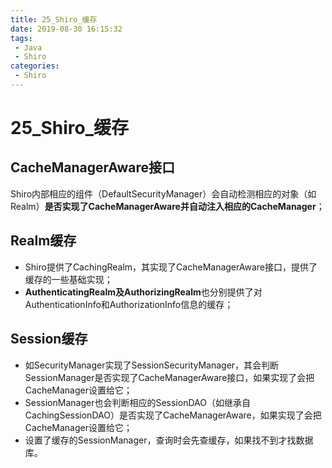 ```yaml
---
title: 25_Shiro_缓存
date: 2019-08-30 16:15:32
tags: 
 - Java
 - Shiro
categories:
 - Shiro
---
```


# 25_Shiro_缓存

## CacheManagerAware接口

Shiro内部相应的组件（DefaultSecurityManager）会自动检测相应的对象（如Realm）**是否实现了CacheManagerAware并自动注入相应的CacheManager**；



## Realm缓存

- Shiro提供了CachingRealm，其实现了CacheManagerAware接口，提供了缓存的一些基础实现；
- **AuthenticatingRealm及AuthorizingRealm**也分别提供了对AuthenticationInfo和AuthorizationInfo信息的缓存；



## Session缓存

- 如SecurityManager实现了SessionSecurityManager，其会判断SessionManager是否实现了CacheManagerAware接口，如果实现了会把CacheManager设置给它；
- SessionManager也会判断相应的SessionDAO（如继承自CachingSessionDAO）是否实现了CacheManagerAware，如果实现了会把CacheManager设置给它；
- 设置了缓存的SessionManager，查询时会先查缓存，如果找不到才找数据库。



